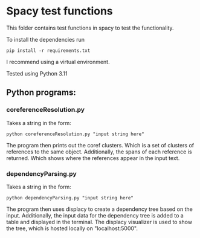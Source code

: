 # Spacy test functions

This folder contains test functions in spacy to test the functionality.

To install the dependencies run

`pip install -r requirements.txt`

I recommend using a virtual environment.

Tested using Python 3.11

## Python programs:

### coreferenceResolution.py
Takes a string in the form:

`python coreferenceResolution.py "input string here"`

The program then prints out the coref clusters. Which is a set of clusters of references to the same object.
Additionally, the spans of each reference is returned. Which shows where the references appear in the input text.

### dependencyParsing.py
Takes a string in the form:

`python dependencyParsing.py "input string here"`

The program then uses displacy to create a dependency tree based on the input.
Additionally, the input data for the dependency tree is added to a table and displayed in the terminal.
The displacy visualizer is used to show the tree, which is hosted locally on "localhost:5000".